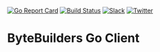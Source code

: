 [![Go Report Card](https://goreportcard.com/badge/go.bytebuilder.dev/client)](https://goreportcard.com/report/go.bytebuilder.dev/client)
[![Build Status](https://github.com/bytebuilders/client-go/workflows/CI/badge.svg)](https://github.com/bytebuilders/client-go/actions?workflow=CI)
[![Slack](https://slack.appscode.com/badge.svg)](https://slack.appscode.com)
[![Twitter](https://img.shields.io/twitter/follow/ByteBuilders.svg?style=social&logo=twitter&label=Follow)](https://twitter.com/intent/follow?screen_name=ByteBuilders)

# ByteBuilders Go Client
